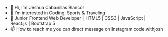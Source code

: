 - 👋 Hi, I’m Jeshua Cabanillas Blanco!
- 👀 I’m interested in Coding, Sports & Traveling
- 🌱 Junior Frontend Web Developer | HTML5 | CSS3 | JavaScript | React.js | Bootstrap 5
- 📫 How to reach me you can direct message on Instagram code.withjosh
<!---
josh-94/josh-94 is a ✨ special ✨ repository because its `README.md` (this file) appears on your GitHub profile.
You can click the Preview link to take a look at your changes.
--->


